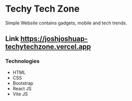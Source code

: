 # Techy Tech Zone

Simple Website contains gadgets, mobile and tech trends.

## Link <https://joshjoshuap-techytechzone.vercel.app>

### Technologies

- HTML
- CSS
- Bootstrap
- React JS
- Vite JS
